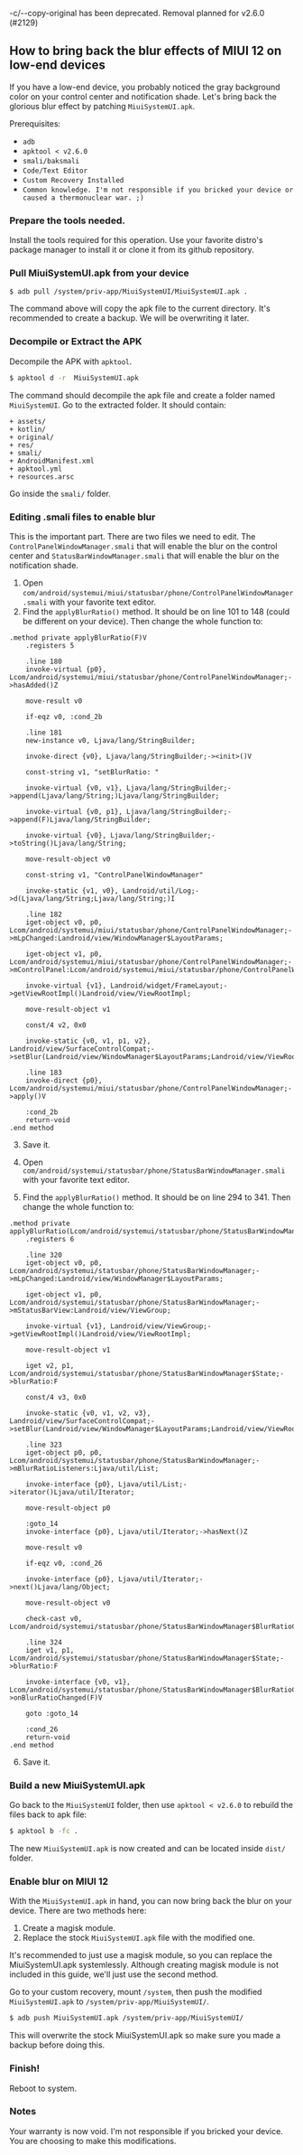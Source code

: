 -c/--copy-original has been deprecated. Removal planned for v2.6.0 (#2129)

## How to bring back the blur effects of MIUI 12 on low-end devices

If you have a low-end device, you probably noticed the gray background color on your control center and notification shade. Let's bring back the glorious blur effect by patching `MiuiSystemUI.apk`.

Prerequisites:

+ `adb`
+ `apktool < v2.6.0`
+ `smali/baksmali`
+ `Code/Text Editor`
+ `Custom Recovery Installed`
+ `Common knowledge. I'm not responsible if you bricked your device or caused a thermonuclear war. ;)`

### Prepare the tools needed.

Install the tools required for this operation. Use your favorite distro's package manager to install it or clone it from its github repository.

### Pull MiuiSystemUI.apk from your device

```
$ adb pull /system/priv-app/MiuiSystemUI/MiuiSystemUI.apk .
```

The command above will copy the apk file to the current directory. It's recommended to create a backup. We will be overwriting it later.


### Decompile or Extract the APK

Decompile the APK with `apktool`.

```bash
$ apktool d -r  MiuiSystemUI.apk
```

The command should decompile the apk file and create a folder named `MiuiSystemUI`. Go to the extracted folder. It should contain:

	+ assets/
	+ kotlin/
	+ original/
	+ res/
	+ smali/
	+ AndroidManifest.xml 
	+ apktool.yml
	+ resources.arsc

Go inside the `smali/` folder.

### Editing .smali files to enable blur

This is the important part. There are two files we need to edit. The `ControlPanelWindowManager.smali` that will enable the blur on the control center and `StatusBarWindowManager.smali` that will enable the blur on the notification shade.

1. Open `com/android/systemui/miui/statusbar/phone/ControlPanelWindowManager.smali` with your favorite text editor.
2. Find the `applyBlurRatio()` method. It should be on line 101 to 148 (could be different on your device). Then change the whole function to:

```smali
.method private applyBlurRatio(F)V
    .registers 5

    .line 180
    invoke-virtual {p0}, Lcom/android/systemui/miui/statusbar/phone/ControlPanelWindowManager;->hasAdded()Z

    move-result v0

    if-eqz v0, :cond_2b

    .line 181
    new-instance v0, Ljava/lang/StringBuilder;

    invoke-direct {v0}, Ljava/lang/StringBuilder;-><init>()V

    const-string v1, "setBlurRatio: "

    invoke-virtual {v0, v1}, Ljava/lang/StringBuilder;->append(Ljava/lang/String;)Ljava/lang/StringBuilder;

    invoke-virtual {v0, p1}, Ljava/lang/StringBuilder;->append(F)Ljava/lang/StringBuilder;

    invoke-virtual {v0}, Ljava/lang/StringBuilder;->toString()Ljava/lang/String;

    move-result-object v0

    const-string v1, "ControlPanelWindowManager"

    invoke-static {v1, v0}, Landroid/util/Log;->d(Ljava/lang/String;Ljava/lang/String;)I

    .line 182
    iget-object v0, p0, Lcom/android/systemui/miui/statusbar/phone/ControlPanelWindowManager;->mLpChanged:Landroid/view/WindowManager$LayoutParams;

    iget-object v1, p0, Lcom/android/systemui/miui/statusbar/phone/ControlPanelWindowManager;->mControlPanel:Lcom/android/systemui/miui/statusbar/phone/ControlPanelWindowView;

    invoke-virtual {v1}, Landroid/widget/FrameLayout;->getViewRootImpl()Landroid/view/ViewRootImpl;

    move-result-object v1

    const/4 v2, 0x0

    invoke-static {v0, v1, p1, v2}, Landroid/view/SurfaceControlCompat;->setBlur(Landroid/view/WindowManager$LayoutParams;Landroid/view/ViewRootImpl;FI)V

    .line 183
    invoke-direct {p0}, Lcom/android/systemui/miui/statusbar/phone/ControlPanelWindowManager;->apply()V

    :cond_2b
    return-void
.end method
```

3. Save it.

4. Open `com/android/systemui/statusbar/phone/StatusBarWindowManager.smali` with your favorite text editor.

5. Find the `applyBlurRatio()` method. It should be on line 294 to 341. Then change the whole function to:

```smali
.method private applyBlurRatio(Lcom/android/systemui/statusbar/phone/StatusBarWindowManager$State;)V
    .registers 6

    .line 320
    iget-object v0, p0, Lcom/android/systemui/statusbar/phone/StatusBarWindowManager;->mLpChanged:Landroid/view/WindowManager$LayoutParams;

    iget-object v1, p0, Lcom/android/systemui/statusbar/phone/StatusBarWindowManager;->mStatusBarView:Landroid/view/ViewGroup;

    invoke-virtual {v1}, Landroid/view/ViewGroup;->getViewRootImpl()Landroid/view/ViewRootImpl;

    move-result-object v1

    iget v2, p1, Lcom/android/systemui/statusbar/phone/StatusBarWindowManager$State;->blurRatio:F

    const/4 v3, 0x0

    invoke-static {v0, v1, v2, v3}, Landroid/view/SurfaceControlCompat;->setBlur(Landroid/view/WindowManager$LayoutParams;Landroid/view/ViewRootImpl;FI)V

    .line 323
    iget-object p0, p0, Lcom/android/systemui/statusbar/phone/StatusBarWindowManager;->mBlurRatioListeners:Ljava/util/List;

    invoke-interface {p0}, Ljava/util/List;->iterator()Ljava/util/Iterator;

    move-result-object p0

    :goto_14
    invoke-interface {p0}, Ljava/util/Iterator;->hasNext()Z

    move-result v0

    if-eqz v0, :cond_26

    invoke-interface {p0}, Ljava/util/Iterator;->next()Ljava/lang/Object;

    move-result-object v0

    check-cast v0, Lcom/android/systemui/statusbar/phone/StatusBarWindowManager$BlurRatioChangedListener;

    .line 324
    iget v1, p1, Lcom/android/systemui/statusbar/phone/StatusBarWindowManager$State;->blurRatio:F

    invoke-interface {v0, v1}, Lcom/android/systemui/statusbar/phone/StatusBarWindowManager$BlurRatioChangedListener;->onBlurRatioChanged(F)V

    goto :goto_14

    :cond_26
    return-void
.end method
```

6. Save it.

### Build a new MiuiSystemUI.apk

Go back to the `MiuiSystemUI` folder, then use `apktool < v2.6.0` to rebuild the files back to apk file:

```bash
$ apktool b -fc .
```

The new `MiuiSystemUI.apk` is now created and can be located inside `dist/` folder.

### Enable blur on MIUI 12

With the `MiuiSystemUI.apk` in hand, you can now bring back the blur on your device. There are two methods here:

1. Create a magisk module.
2. Replace the stock `MiuiSystemUI.apk` file with the modified one.

It's recommended to just use a magisk module, so you can replace the MiuiSystemUI.apk systemlessly. Although creating magisk module is not included in this guide, we'll just use the second method.

Go to your custom recovery, mount `/system`, then push the modified `MiuiSystemUI.apk` to `/system/priv-app/MiuiSystemUI/`.

```bash
$ adb push MiuiSystemUI.apk /system/priv-app/MiuiSystemUI/
```

This will overwrite the stock MiuiSystemUI.apk so make sure you made a backup before doing this.

### Finish!

Reboot to system.

### Notes

Your warranty is now void. I'm not responsible if you bricked your device. You are choosing to make this modifications.
